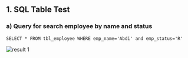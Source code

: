 ## 1. SQL Table Test

### a) Query for search employee by name and status ###
```
SELECT * FROM tbl_employee WHERE emp_name='Abdi' and emp_status='R'
```
![result 1](result_1.jpg)
